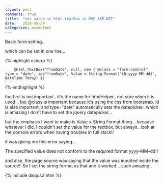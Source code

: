```yaml
---
layout: post
comments: true
title:  "set value in html.textBox in MVC ASP.NET"
date:   2018-05-29
categories: mvcdotnet
---
```


Basic form setting.. 

which can be set in one line...

{% highlight csharp %}

        @Html.TextBox("fromDate", null, new { @class = "form-control", type = "date", id="fromDate", Value = String.Format("{0:yyyy-MM-dd}", DateTime.Today) })

{% endhighlight %}

the first is not important.. it's the name for htmlHelper.. not sure when it is used...
but @class is important because it's using the css from bootstrap.
id is also important, and type="date" automatically sets the datepicker.. 
which is amazing I don't have to set the jquery datepicker... 

but the emphasis I want to make is Value = String.Format thing...
because whatever I did, I couldn't set the value for the textbox, 
but always.. look at the console errors when having troubles in full stack!!

it was giving me this error saying...

The specified value does not conform to the required format yyyy-MM-dd!!

and also, the page source was saying that the value was inputted inside the source!!
So I set the string format as that and it worked... such amazing.. 


{% include disqus2.html %}